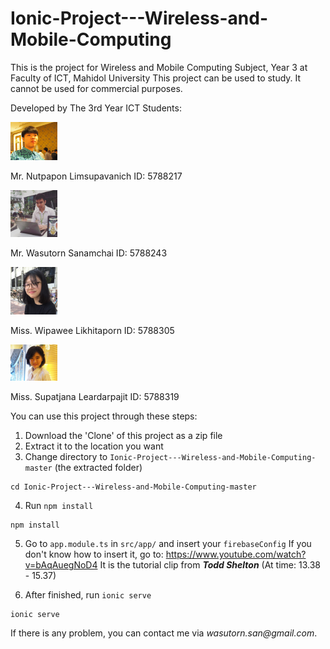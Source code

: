 # Ionic-Project---Wireless-and-Mobile-Computing

This is the project for Wireless and Mobile Computing Subject, Year 3
at Faculty of ICT, Mahidol University
This project can be used to study. 
It cannot be used for commercial purposes.

Developed by The 3rd Year ICT Students:

<img src="kong.png" width="75">

Mr. Nutpapon Limsupavanich ID: 5788217 

<img src="bose.png" width="75">

Mr. Wasutorn Sanamchai ID: 5788243 

<img src="ping.png" width="75">

Miss. Wipawee Likhitaporn ID: 5788305

<img src="sui.png" width="75">

Miss. Supatjana Leardarpajit ID: 5788319

You can use this project through these steps:

1) Download the 'Clone' of this project as a zip file
2) Extract it to the location you want
3) Change directory to `Ionic-Project---Wireless-and-Mobile-Computing-master` (the extracted folder)
```
cd Ionic-Project---Wireless-and-Mobile-Computing-master
```

4) Run `npm install`
```
npm install
```
5) Go to `app.module.ts` in `src/app/` and insert your `firebaseConfig`
If you don't know how to insert it, go to: https://www.youtube.com/watch?v=bAqAuegNoD4
It is the tutorial clip from **_Todd Shelton_** (At time: 13.38 - 15.37)

6) After finished, run `ionic serve` 
```
ionic serve
```

If there is any problem, you can contact me via _wasutorn.san@gmail.com_.

